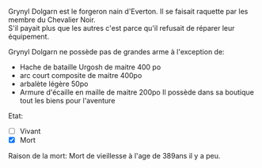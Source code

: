 Grynyl Dolgarn est le forgeron nain d'Everton. Il se faisait raquette par les membre du Chevalier Noir.  
S'il payait plus que les autres c'est parce qu'il refusait de réparer leur équipement.  

Grynyl Dolgarn ne possède pas de grandes arme à l'exception de:
- Hache de bataille Urgosh de maitre 400 po
- arc court composite de maitre  400po
- arbalète légère 50po
- Armure d'écaille en maille de maitre 200po
Il possède dans sa boutique tout les biens pour l'aventure  

Etat: 
- [ ]  Vivant
- [X]  Mort

Raison de la mort: 
Mort de vieillesse à l'age de 389ans il y a peu.